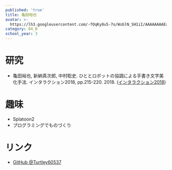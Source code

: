 ```yaml
---
published: 'true'
title: 亀田裕也
avatar: >-
  https://lh3.googleusercontent.com/-fOqKy8u5-7o/WsblN_SH1iI/AAAAAAAAEa4/3pQNpEKxKAU1EvLh3WFIOQXttVLGiswqwCE0YBhgL/s400-p/DSC06576.jpg
category: 04_B
school_year: 3
---
```

# **研究**

* 亀田裕也, 新納真次郎, 中村聡史. ひととロボットの協調による手書き文字美化手法. インタラクション2018, pp.215-220. 2018. ([インタラクション2018](http://www.interaction-ipsj.org/proceedings/2018/data/bib/1A09.html))

# 趣味

* Splatoon2
* プログラミングでものづくり

# リンク

* [GitHub @Turtley60537](https://github.com/Turtley60537)
